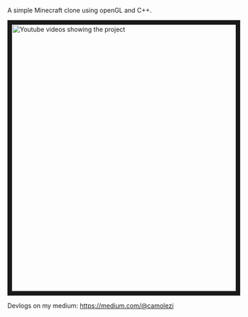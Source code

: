 A simple Minecraft clone using openGL and C++.

<a href="https://www.youtube.com/watch?v=GI8LNd2_Th0=player_embedded&v=YOUTUBE_VIDEO_ID_HERE
" target="_blank"><img src="https://user-images.githubusercontent.com/28444499/68074006-f3cf6600-fd74-11e9-95e5-cd34ba1d4825.png" 
alt="Youtube videos showing the project" width="900" height="600" border="10" /></a>

Devlogs on my medium: https://medium.com/@camolezi
